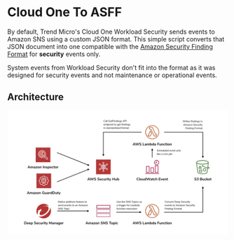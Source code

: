 # Cloud One To ASFF

By default, Trend Micro's Cloud One Workload Security sends events to Amazon SNS using a custom JSON format. This simple script converts that JSON document into one compatible with the [Amazon Security Finding Format](https://docs.aws.amazon.com/securityhub/latest/userguide/securityhub-findings-format.html) for **security** events only.

System events from Workload Security don't fit into the format as it was designed for security events and not maintenance or operational events.

## Architecture

![Normalizing security events](docs/normalizing-aws-security-events.jpg)
